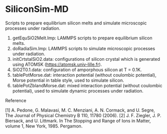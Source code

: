 # SiliconSim-MD
Scripts to prepare equilibrium silicon melts and simulate microscopic processes under radiation.

1. getEquSiO2Melt.lmp: LAMMPS scripts to prepare equilibrium silicon melts.
2. doRadiaSim.lmp: LAMMPS scripts to simulate microscopic processes under radiation.
3. initCrtstalSiO2.data: configurations of silicon crystal which is generated using ATOMSK (https://atomsk.univ-lille.fr).
4. SiO2T0.1.data: configuration of amporphous silicon at T = 0.1K.
5. tablePotMorse.dat: interaction potential (without coulombic potential), Morse potential in table style, used to simulate silicon.
6. tablePotZblandMorse.dat: mixed interaction potential (without coulombic potential), used to simulate dynamic processes under radiation.

Reference

[1] A. Pedone, G. Malavasi, M. C. Menziani, A. N. Cormack, and U. Segre, The Journal of Physical Chemistry B 110, 11780 (2006).
[2] J. F. Ziegler, J. P. Biersack, and U. Littmark. In The Stopping and Range of Ions in Matter, volume 1, New York, 1985. Pergamon.   
